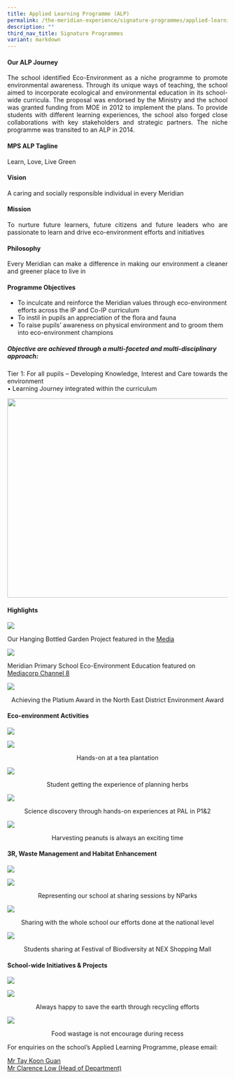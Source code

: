 ```yaml
---
title: Applied Learning Programme (ALP)
permalink: /the-meridian-experience/signature-programmes/applied-learning-programme-alp/
description: ""
third_nav_title: Signature Programmes
variant: markdown
---
```

#### Our ALP Journey

<p align="justify">The school identified Eco-Environment as a niche programme to promote environmental awareness. Through its unique ways of teaching, the school aimed to incorporate ecological and environmental education in its school-wide curricula. The proposal was endorsed by the Ministry and the school was granted funding from MOE in 2012 to implement the plans. To provide students with different learning experiences, the school also forged close collaborations with key stakeholders and strategic partners. The niche programme was transited to an ALP in 2014.</p>

#### MPS ALP Tagline

<p>Learn, Love, Live Green</p>

#### Vision

<p>A caring and socially responsible individual in every Meridian</p>

#### Mission
<p align="justify">To nurture future learners, future citizens and future leaders who are passionate to learn and drive eco-environment efforts and initiatives
</p>

#### Philosophy

<p align="justify">Every Meridian can make a difference in making our environment a cleaner and greener place to live in</p>

#### Programme Objectives

<p align="justify">
</p><ul>
  <li>To inculcate and reinforce the Meridian values through eco-environment efforts across the IP and Co-IP curriculum</li>
  <li>To instil in pupils an appreciation of the flora and fauna  </li>
  <li>To raise pupils’ awareness on physical environment and to groom them into eco-environment champions</li>
</ul>
<p></p>

<h5>Objective are achieved through a multi-faceted and multi-disciplinary approach:</h5>
<p align="justify">Tier 1: For all pupils – Developing Knowledge, Interest and Care towards the environment<br>• Learning Journey integrated within the curriculum</p>

<img src="/images/Signature%20Programme/2024%20APL/2024_APL1.png" style="width:690px;height:455px;float:center">


#### Highlights
![](/images/Signature%20Programme/APL/ALP-2.jpg)
<p>Our Hanging Bottled Garden Project featured in the <a href="http://www.tnp.sg/news/singapore/primary-schools-win-5000-gardening-project-prize">Media</a></p>

![](/images/Signature%20Programme/APL/ALP-3.jpg)
<p>Meridian Primary School Eco-Environment Education featured on <a href="https://www.youtube.com/watch?v=uxeYX9dAbUk">Mediacorp Channel 8</a></p>

![](/images/Signature%20Programme/APL/ALP%20-%204.jpg)

<p align="center">Achieving the Platium Award in the North East District Environment Award</p>

#### Eco-environment Activities

![](/images/Signature%20Programme/APL/ALP-5.jpg)

![](/images/Signature%20Programme/APL/ALP-6.jpg)
<p align="center">Hands-on at a tea plantation</p>

![](/images/Signature%20Programme/APL/ALP-7.jpg)
<p align="center">Student getting the experience of planning herbs</p>

![](/images/Signature%20Programme/APL/ALP-8.jpg)
<p align="center">Science discovery through hands-on experiences at PAL in P1&amp;2</p>

![](/images/Signature%20Programme/APL/ALP-9.jpg)
<p align="center">Harvesting peanuts is always an exciting time</p>

#### 3R, Waste Management and Habitat Enhancement
![](/images/Signature%20Programme/APL/ALP-10.jpg)

![](/images/Signature%20Programme/APL/ALP-11.jpg)
<p align="center">Representing our school at sharing sessions by NParks</p>

![](/images/Signature%20Programme/APL/ALP-12.jpg)
<p align="center">Sharing with the whole school our efforts done at the national level</p>

![](/images/Signature%20Programme/APL/ALP-13.jpg)
<p align="center">Students sharing at Festival of Biodiversity at NEX Shopping Mall</p>

#### School-wide Initiatives &amp; Projects

![](/images/Signature%20Programme/APL/ALP-14.jpg)

![](/images/Signature%20Programme/APL/ALP-15.jpg)
<p align="center">Always happy to save the earth through recycling efforts</p>

![](/images/Signature%20Programme/APL/ALP-16.jpg)
<p align="center">Food wastage is not encourage during recess</p>



<p>For enquiries on the school’s Applied Learning Programme, please email:</p>
<a href="mailto:tay_koon_guan@moe.edu.sg">Mr Tay Koon Guan</a><br>
<a href="mailto:Low_Boon_Khim@moe.edu.sg">Mr Clarence Low (Head of Department)</a>